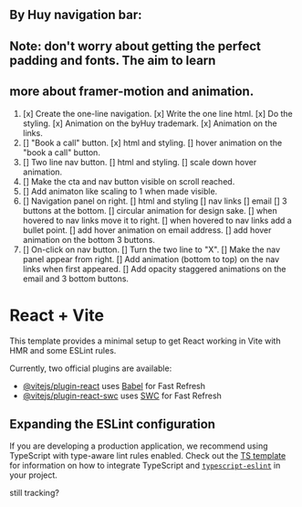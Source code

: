 ## By Huy navigation bar:
## Note: don't worry about getting the perfect padding and fonts. The aim to learn
## more about framer-motion and animation.

1. [x] Create the one-line navigation.
     [x] Write the one line html.
     [x] Do the styling.
     [x] Animation on the byHuy trademark.
     [x] Animation on the links.
2. [] "Book a call" button.
     [x] html and styling.
     [] hover animation on the "book a call" button.
3. [] Two line nav button.
     [] html and styling.
     [] scale down hover animation.
4. [] Make the cta and nav button visible on scroll reached.
5. [] Add animaton like scaling to 1 when made visible.
6. [] Navigation panel on right.
     [] html and styling
     [] nav links
     [] email
     [] 3 buttons at the bottom.
     [] circular animation for design sake.
     [] when hovered to nav links move it to right.
     [] when hovered to nav links add a bullet point.
     [] add hover animation on email address.
     [] add hover animation on the bottom 3 buttons.
7. [] On-click on nav button.
     [] Turn the two line to "X".
     [] Make the nav panel appear from right.
     [] Add animation (bottom to top) on the
     nav links when first appeared.
     [] Add opacity staggered animations on
     the email and 3 bottom buttons.

# React + Vite

This template provides a minimal setup to get React working in Vite with HMR and some ESLint rules.

Currently, two official plugins are available:

- [@vitejs/plugin-react](https://github.com/vitejs/vite-plugin-react/blob/main/packages/plugin-react) uses [Babel](https://babeljs.io/) for Fast Refresh
- [@vitejs/plugin-react-swc](https://github.com/vitejs/vite-plugin-react/blob/main/packages/plugin-react-swc) uses [SWC](https://swc.rs/) for Fast Refresh

## Expanding the ESLint configuration

If you are developing a production application, we recommend using TypeScript with type-aware lint rules enabled. Check out the [TS template](https://github.com/vitejs/vite/tree/main/packages/create-vite/template-react-ts) for information on how to integrate TypeScript and [`typescript-eslint`](https://typescript-eslint.io) in your project.

still tracking?
